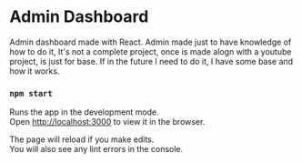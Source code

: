 # Admin Dashboard

Admin dashboard made with React. Admin made just to have knowledge of how to do it, It's not a complete project, once is made alogn with a youtube project, is just for base. If in the future I need to do it, I have some base and how it works.

### `npm start`

Runs the app in the development mode.\
Open [http://localhost:3000](http://localhost:3000) to view it in the browser.

The page will reload if you make edits.\
You will also see any lint errors in the console.
